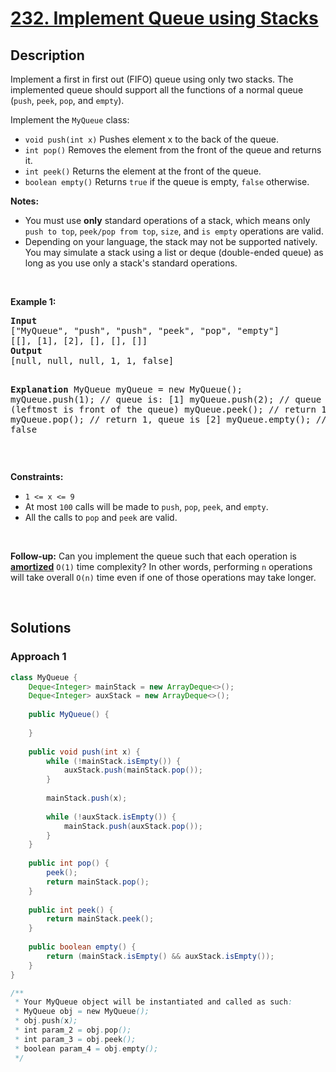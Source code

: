 # [232. Implement Queue using Stacks](https://leetcode.com/problems/implement-queue-using-stacks)

## Description

<p>Implement a first in first out (FIFO) queue using only two stacks. The implemented queue should support all the functions of a normal queue (<code>push</code>, <code>peek</code>, <code>pop</code>, and <code>empty</code>).</p>

<p>Implement the <code>MyQueue</code> class:</p>

<ul>
    <li><code>void push(int x)</code> Pushes element x to the back of the queue.</li>
    <li><code>int pop()</code> Removes the element from the front of the queue and returns it.</li>
    <li><code>int peek()</code> Returns the element at the front of the queue.</li>
    <li><code>boolean empty()</code> Returns <code>true</code> if the queue is empty, <code>false</code> otherwise.</li>
</ul>

<p><strong>Notes:</strong></p>

<ul>
    <li>You must use <strong>only</strong> standard operations of a stack, which means only <code>push to top</code>, <code>peek/pop from top</code>, <code>size</code>, and <code>is empty</code> operations are valid.</li>
    <li>Depending on your language, the stack may not be supported natively. You may simulate a stack using a list or deque (double-ended queue) as long as you use only a stack&#39;s standard operations.</li>
</ul>
<p>&nbsp;</p>

<p><strong class="example">Example 1:</strong></p>
<pre>
<strong>Input</strong>
[&quot;MyQueue&quot;, &quot;push&quot;, &quot;push&quot;, &quot;peek&quot;, &quot;pop&quot;, &quot;empty&quot;]
[[], [1], [2], [], [], []]
<strong>Output</strong>
[null, null, null, 1, 1, false]

<strong>Explanation</strong>
MyQueue myQueue = new MyQueue();
myQueue.push(1); // queue is: [1]
myQueue.push(2); // queue is: [1, 2] (leftmost is front of the queue)
myQueue.peek(); // return 1
myQueue.pop(); // return 1, queue is [2]
myQueue.empty(); // return false
</pre>
<p>&nbsp;</p>

<p><strong>Constraints:</strong></p>
<ul>
    <li><code>1 &lt;= x &lt;= 9</code></li>
    <li>At most <code>100</code>&nbsp;calls will be made to <code>push</code>, <code>pop</code>, <code>peek</code>, and <code>empty</code>.</li>
    <li>All the calls to <code>pop</code> and <code>peek</code> are valid.</li>
</ul>
<p>&nbsp;</p>

<p><strong>Follow-up:</strong> Can you implement the queue such that each operation is <strong><a href="https://en.wikipedia.org/wiki/Amortized_analysis" target="_blank">amortized</a></strong> <code>O(1)</code> time complexity? In other words, performing <code>n</code> operations will take overall <code>O(n)</code> time even if one of those operations may take longer.</p>
<p>&nbsp;</p>

## Solutions

### **Approach 1**

```java
class MyQueue {
    Deque<Integer> mainStack = new ArrayDeque<>();
    Deque<Integer> auxStack = new ArrayDeque<>();
    
    public MyQueue() {
        
    }
    
    public void push(int x) {
        while (!mainStack.isEmpty()) {
            auxStack.push(mainStack.pop());
        }
        
        mainStack.push(x);
        
        while (!auxStack.isEmpty()) {
            mainStack.push(auxStack.pop());
        }
    }
    
    public int pop() {
        peek();
        return mainStack.pop();
    }
    
    public int peek() {
        return mainStack.peek();
    }
    
    public boolean empty() {
        return (mainStack.isEmpty() && auxStack.isEmpty());
    }
}

/**
 * Your MyQueue object will be instantiated and called as such:
 * MyQueue obj = new MyQueue();
 * obj.push(x);
 * int param_2 = obj.pop();
 * int param_3 = obj.peek();
 * boolean param_4 = obj.empty();
 */
```